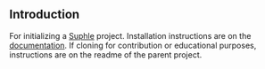 ## Introduction

For initializing a [Suphle](https://github.com/nmeri17/suphle) project. Installation instructions are on the [documentation](https://suphle.com/docs/v1/quick-start). If cloning for contribution or educational purposes, instructions are on the readme of the parent project.